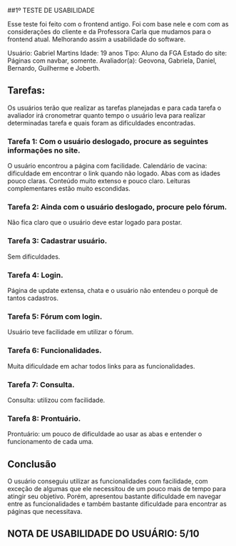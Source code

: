 ##1º TESTE DE USABILIDADE

Esse teste foi feito com o frontend antigo. Foi com base nele e com com as considerações do cliente e da Professora Carla que mudamos para o frontend atual. Melhorando assim a usabilidade do software.

Usuário: Gabriel Martins 
Idade: 19 anos
Tipo: Aluno da FGA
Estado do site: Páginas com navbar, somente.
Avaliador(a): Geovona, Gabriela, Daniel, Bernardo, Guilherme e Joberth.

## Tarefas:
Os usuários terão que realizar as tarefas planejadas e para cada tarefa o avaliador irá cronometrar quanto tempo o usuário leva para realizar determinadas tarefa e quais foram as dificuldades encontradas.

### Tarefa 1: Com o usuário deslogado, procure as seguintes informações no site.
O usuário encontrou a página com facilidade.
Calendário de vacina: dificuldade em encontrar o link quando não logado. Abas com as idades pouco claras. Conteúdo muito extenso e pouco claro.
Leituras complementares estão muito escondidas.

### Tarefa 2: Ainda com o usuário deslogado, procure pelo fórum.
Não fica claro que o usuário deve estar logado para postar.

### Tarefa 3: Cadastrar usuário.  
Sem dificuldades.

### Tarefa 4: Login.
Página de update extensa, chata e o usuário não entendeu o porquê de tantos cadastros.

### Tarefa 5: Fórum com login.
Usuário teve facilidade em utilizar o fórum.

### Tarefa 6: Funcionalidades.
Muita dificuldade em achar todos links para as funcionalidades.

### Tarefa 7: Consulta.
Consulta: utilizou com facilidade.

### Tarefa 8: Prontuário.
Prontuário: um pouco de dificuldade ao usar as abas e entender o funcionamento de cada uma.

## Conclusão
 O usuário conseguiu utilizar as funcionalidades com facilidade, com exceção de algumas que ele necessitou de um pouco mais de tempo para atingir seu objetivo.  Porém, apresentou bastante dificuldade em navegar entre as funcionalidades e também bastante dificuldade para encontrar as páginas que necessitava.

## NOTA DE USABILIDADE DO USUÁRIO: 5/10

	


